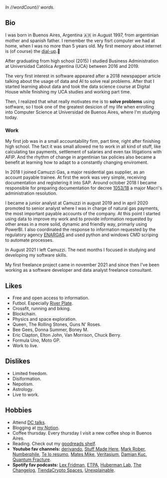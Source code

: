 _In //wordCount// words._

## Bio

I was born in Buenos Aires, Argentina 🇦🇷 in August 1997, from argentinian mother and spanish father. I remember the very fisrt computer we had at home, when I was no more than 5 years old. My first memory about internet is (of course) the [dial-up](https://youtu.be/gsNaR6FRuO0).🥲

After graduating from high school (2015) I studied Business Administration at Universidad Católica Argentina (UCA) between 2016 and 2019.

The very first interest in software appeared after a 2018 newspapper article talking about the usage of data and AI to solve real problems. After that I started learning about data and took the data science course at Digital House while finishing my UCA studies and working part time.

Then, I realized that what really motivates me is to **solve problems** using sotfware, so I took one of the greatest desicion of my life when enrolling into Computer Science at Universidad de Buenos Aires, where I'm studying today.

### Work

My first job was in a small accountability firm, part time, right after finishing high school. The fact it was small allowed me to work in all kind of stuff, like calculating tax payments, settlement of salaries and even tax litigations with AFIP. And the rhythm of change in argentinian tax policies also became a benefit at learning how to adapt to a constantly changing enviroment.

In 2018 I joined Camuzzi Gas, a major residential gas supplier, as an account payable trainee. At first the work was very simple, receiving documentation and registering it into SAP. Around october 2018 I became responsible for preparing documentation for decree [1053/18](https://www.cronista.com/columnistas/Decreto-1053-un-problema-para-las-productoras-de-gas-y-para-el-Estado-20200730-0069.html) a major Macri's administration resolution.

I became a junior analyst at Camuzzi in august 2019 and in april 2020 promoted to senior analyst where I was in charge of natural gas payments, the most important payable accounts of the company. At this point I started using data to improve my work and to provide information requested by other areas in a more solid, dynamic and friendly way, primarly using PowerBI. I also coordinated the response to information requested by the regulatory agency [ENARGAS](https://www.enargas.gob.ar/) and used python and windows CMD scriping to automate processes.

In August 2021 I left Camuzzi. The next months I focused in studying and developing my software skills.

My first freelance project came in november 2021 and since then I've been working as a software developer and data analyst freelance consultant.

## Likes

- Free and open access to information.
- Futbol. Especially [River Plate](https://www.cariverplate.com.ar/).
- Crossfit, running and biking.
- Blockchain.
- Physics and space exploration.
- Queen, The Rolling Stones, Guns N' Roses.
- Bee Gees, Donna Summer, Boney M.
- Eric Clapton, Elton John, Van Morrison, Chuck Berry.
- Formula Uno, Moto GP.
- Work to live.

## Dislikes

- Limited freedom.
- Disiformation.
- Nepotism.
- Astrology.
- Live to work.

## Hobbies

- Attend [DC talks](https://www.dc.uba.ar/event/).
- Blogging at [my Notion](https://yagopajarino.notion.site/Blog-aebd1e717424427c8003cca0cebaa131).
- Coffee thursday. Every thursday I visit a new coffee shop in Buenos Aires.
- Reading. Check out my [goodreads shelf](https://www.goodreads.com/review/list/132816000-yago?ref=nav_mybooks&shelf=read).
- **Youtube fav channels:** [derivando](https://www.youtube.com/c/Derivando), [Stuff Made Here](https://www.youtube.com/c/StuffMadeHere), [Mark Rober](https://www.youtube.com/c/MarkRober), [Numberphile](https://www.youtube.com/c/numberphile), [Te lo resumo](https://www.youtube.com/c/Teloresumoasinomas), [Mates Mike](https://www.youtube.com/c/MatesMike), [Veritasium](https://www.youtube.com/c/veritasium), [Damian Kuc](https://www.youtube.com/c/DamianKucHI), [Quantum Fracture](https://www.youtube.com/user/QuantumFracture).
- **Spotify fav podcasts:** [Lex Fridman](https://open.spotify.com/show/2MAi0BvDc6GTFvKFPXnkCL?si=9efa729328574662), [ETPA](https://open.spotify.com/show/2z6E5sPwoFAXte3cDQ5DuP?si=3f5b7637e0c24196), [Huberman Lab](https://open.spotify.com/show/79CkJF3UJTHFV8Dse3Oy0P?si=7e337ace84c34ae1), [The Changelog](https://open.spotify.com/show/5bBki72YeKSLUqyD94qsuJ?si=a8eed06eec554719), [TiendaCrypto Spaces](https://open.spotify.com/show/61HzOv3FWc1N8rE7NPKMsq?si=7e3b36567e314825), [Unexplainable](https://open.spotify.com/show/0PhoePNItwrXBnmAEZgYmt?si=d2ef5c73fc8a4f71).
